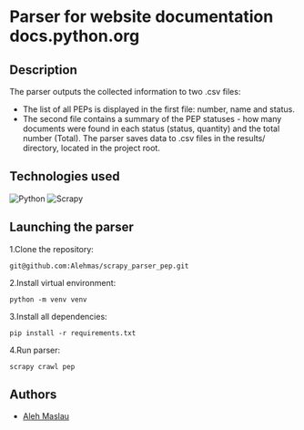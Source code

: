 # Parser for website documentation docs.python.org

## Description
The parser outputs the collected information to two .csv files:
  - The list of all PEPs is displayed in the first file: number, name and status.
  - The second file contains a summary of the PEP statuses - how many documents were found in each status (status, quantity) and the total number (Total).
The parser saves data to .csv files in the results/ directory, located in the project root.

## Technologies used
![Python](https://img.shields.io/badge/Python-3776AB?style=for-the-badge&logo=python&logoColor=white) ![Scrapy](https://img.shields.io/badge/Scrapy-3776AB?style=for-the-badge)

## Launching the parser

1.Clone the repository:
```
git@github.com:Alehmas/scrapy_parser_pep.git
```

2.Install virtual environment:
```
python -m venv venv
```

3.Install all dependencies:
```
pip install -r requirements.txt
```

4.Run parser:
```
scrapy crawl pep
```

## Authors
- [Aleh Maslau](https://github.com/Alehmas)

